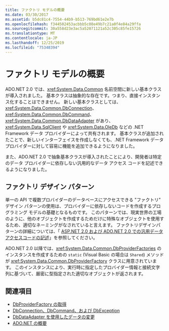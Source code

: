 ```yaml
---
title: ファクトリ モデルの概要
ms.date: 03/30/2017
ms.assetid: b5dc81c4-7554-44b9-b513-769bd61e2e7b
ms.openlocfilehash: f344502453acbbb5c08e49b7c21a0f4e84a29ffa
ms.sourcegitcommit: 30a558d23e3ac5a52071121a52c305c85fe15726
ms.translationtype: MT
ms.contentlocale: ja-JP
ms.lasthandoff: 12/25/2019
ms.locfileid: "75348394"
---
```

# <a name="factory-model-overview"></a>ファクトリ モデルの概要
ADO.NET 2.0 では、<xref:System.Data.Common> 名前空間に新しい基本クラスが導入されました。 基本クラスは抽象的な存在です。つまり、直接インスタンス化することはできません。 新しい基本クラスとしては、<xref:System.Data.Common.DbConnection>、<xref:System.Data.Common.DbCommand>、<xref:System.Data.Common.DbDataAdapter> があり、<xref:System.Data.SqlClient> や <xref:System.Data.OleDb> などの .NET Framework データ プロバイダーによって共有されます。 基本クラスが追加されたことで、新しいインターフェイスを作成しなくても、.NET Framework データ プロバイダーに対して容易に機能を追加できるようになりました。  
  
 また、ADO.NET 2.0 で抽象基本クラスが導入されたことにより、開発者は特定のデータ プロバイダーに依存しない汎用的なデータ アクセス コードを記述できるようになりました。  
  
## <a name="the-factory-design-pattern"></a>ファクトリ デザイン パターン  
 単一の API で複数プロバイダーのデータベースにアクセスできる "ファクトリ" デザイン パターンの使用は、プロバイダーに依存しないコードを作成するプログラミング モデルの基礎となるものです。 このパターンでは、現実世界の工場のように、他のオブジェクトを作成するためだけに特殊なオブジェクトを使用するため、適切なネーミングがなされていると言えます。 ファクトリデザインパターンの詳細については、「 [ASP.NET 2.0 および ADO.NET 2.0 での汎用データアクセスコードの記述](https://docs.microsoft.com/previous-versions/dotnet/articles/ms971499(v=msdn.10))」を参照してください。
  
 ADO.NET 2.0 以降では、<xref:System.Data.Common.DbProviderFactories> のインスタンスを作成するための `static` (Visual Basic の場合は `Shared`) メソッドが <xref:System.Data.Common.DbProviderFactory> クラスに用意されています。 このインスタンスにより、実行時に指定したプロバイダー情報と接続文字列に基づいて、厳密に型指定された適切なオブジェクトが返されます。  
  
## <a name="see-also"></a>関連項目

- [DbProviderFactory の取得](obtaining-a-dbproviderfactory.md)
- [DbConnection、DbCommand、および DbException](dbconnection-dbcommand-and-dbexception.md)
- [DbDataAdapter を使用したデータの変更](modifying-data-with-a-dbdataadapter.md)
- [ADO.NET の概要](ado-net-overview.md)
